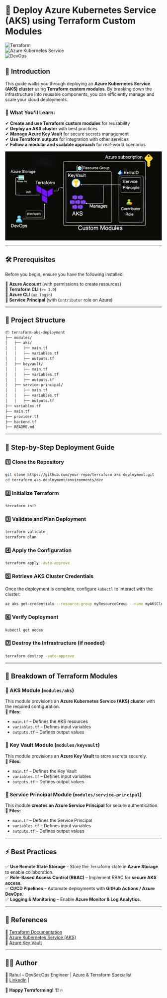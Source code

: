 
# 🚀 Deploy Azure Kubernetes Service (AKS) using Terraform Custom Modules  

![Terraform](https://img.shields.io/badge/Terraform-IaC-blue?style=for-the-badge&logo=terraform)  
![Azure Kubernetes Service](https://img.shields.io/badge/Azure%20Kubernetes%20Service-Managed-blue?style=for-the-badge&logo=microsoft-azure)  
![DevOps](https://img.shields.io/badge/DevOps-Automation-orange?style=for-the-badge&logo=devops)  

## 📌 Introduction  
This guide walks you through deploying an **Azure Kubernetes Service (AKS) cluster** using **Terraform custom modules**. By breaking down the infrastructure into reusable components, you can efficiently manage and scale your cloud deployments.  

### 🎯 **What You’ll Learn:**  
✔ **Create and use Terraform custom modules** for reusability  
✔ **Deploy an AKS cluster** with best practices  
✔ **Manage Azure Key Vault** for secure secrets management  
✔ **Use Terraform outputs** for integration with other services  
✔ **Follow a modular and scalable approach** for real-world scenarios  

![AKS Architecture](aks_arch.png)

---

## 🛠️ Prerequisites  
Before you begin, ensure you have the following installed:  

🔹 **Azure Account** (with permissions to create resources)  
🔹 **Terraform CLI** (`>= 1.0`)  
🔹 **Azure CLI** (`az login`)  
🔹 **Service Principal** (with `Contributor` role on Azure)  

---

## 📁 Project Structure  
```bash
📦 terraform-aks-deployment
├── modules/
│   ├── aks/
│   │   ├── main.tf
│   │   ├── variables.tf
│   │   ├── outputs.tf
│   ├── keyvault/
│   │   ├── main.tf
│   │   ├── variables.tf
│   │   ├── outputs.tf
│   ├── service-principal/
│   │   ├── main.tf
│   │   ├── variables.tf
│   │   ├── outputs.tf 
├── variables.tf
├── main.tf
├── provider.tf
├── backend.tf
├── README.md

```

---

## 🚀 Step-by-Step Deployment Guide  

### 1️⃣ **Clone the Repository**  
```bash
git clone https://github.com/your-repo/terraform-aks-deployment.git
cd terraform-aks-deployment/environments/dev
```

### 2️⃣ **Initialize Terraform**  
```bash
terraform init
```

### 3️⃣ **Validate and Plan Deployment**  
```bash
terraform validate
terraform plan
```

### 4️⃣ **Apply the Configuration**  
```bash
terraform apply -auto-approve
```

### 5️⃣ **Retrieve AKS Cluster Credentials**  
Once the deployment is complete, configure `kubectl` to interact with the cluster:  
```bash
az aks get-credentials --resource-group myResourceGroup --name myAKSCluster
```

### 6️⃣ **Verify Deployment**  
```bash
kubectl get nodes
```

### 7️⃣ **Destroy the Infrastructure (if needed)**  
```bash
terraform destroy -auto-approve
```

---

## 📌 Breakdown of Terraform Modules  

### **🔹 AKS Module (`modules/aks`)**  
This module provisions an **Azure Kubernetes Service (AKS) cluster** with the required configuration.  
📄 **Files:**  
- `main.tf` – Defines the AKS resources  
- `variables.tf` – Defines input variables  
- `outputs.tf` – Defines output values  

### **🔹 Key Vault Module (`modules/keyvault`)**  
This module provisions an **Azure Key Vault** to store secrets securely.  
📄 **Files:**  
- `main.tf` – Defines the Key Vault  
- `variables.tf` – Defines input variables  
- `outputs.tf` – Defines output values  

### **🔹 Service Principal Module (`modules/service-principal`)**  
This module **creates an Azure Service Principal** for secure authentication.  
📄 **Files:**  
- `main.tf` – Defines the Service Principal  
- `variables.tf` – Defines input variables  
- `outputs.tf` – Defines output values  

---

## ⚡ Best Practices  

✅ **Use Remote State Storage** – Store the Terraform state in **Azure Storage** to enable collaboration.  
✅ **Role-Based Access Control (RBAC)** – Implement RBAC for **secure AKS access**.  
✅ **CI/CD Pipelines** – Automate deployments with **GitHub Actions / Azure DevOps**.  
✅ **Logging & Monitoring** – Enable **Azure Monitor & Log Analytics**.  

---

## 📌 References  
📖 [Terraform Documentation](https://developer.hashicorp.com/terraform/docs)  
📖 [Azure Kubernetes Service (AKS)](https://learn.microsoft.com/en-us/azure/aks/)  
📖 [Azure Key Vault](https://learn.microsoft.com/en-us/azure/key-vault/)  

---

## 👨‍💻 Author  
📌 Rahul – DevSecOps Engineer | Azure & Terraform Specialist  
🔗 [LinkedIn](https://www.linkedin.com/in/Rahul-Ambaragonda) | 

🚀 **Happy Terraforming!** 🏗️🔥
